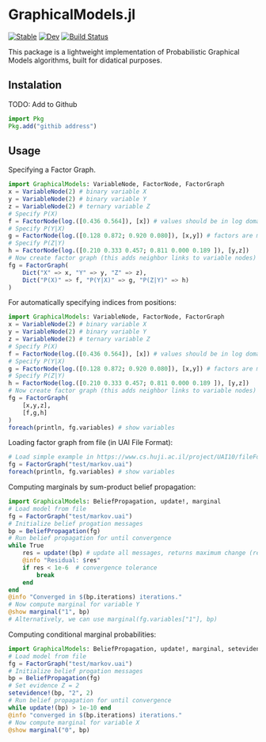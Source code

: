 # GraphicalModels.jl

[![Stable](https://img.shields.io/badge/docs-stable-blue.svg)](https://denismaua.github.io/GraphicalModels.jl/stable)
[![Dev](https://img.shields.io/badge/docs-dev-blue.svg)](https://denismaua.github.io/GraphicalModels.jl/dev)
[![Build Status](https://github.com/denismaua/GraphicalModels.jl/workflows/CI/badge.svg)](https://github.com/denismaua/GraphicalModels.jl/actions)

This package is a lightweight implementation of Probabilistic Graphical Models algorithms, built for didatical purposes.

## Instalation

TODO: Add to Github

```julia
import Pkg
Pkg.add("githib address")
```

## Usage

Specifying a Factor Graph.

```julia
import GraphicalModels: VariableNode, FactorNode, FactorGraph
x = VariableNode(2) # binary variable X
y = VariableNode(2) # binary variable Y
z = VariableNode(2) # ternary variable Z
# Specify P(X)
f = FactorNode(log.([0.436 0.564]), [x]) # values should be in log domain
# Specify P(Y|X)
g = FactorNode(log.([0.128 0.872; 0.920 0.080]), [x,y]) # factors are multidimensional arrays whose dimensions are given by the dimensions of the variables in their scope (in the given ordering)
# Specify P(Z|Y)
h = FactorNode(log.([0.210 0.333 0.457; 0.811 0.000 0.189 ]), [y,z])
# Now create factor graph (this adds neighbor links to variable nodes)
fg = FactorGraph(
    Dict("X" => x, "Y" => y, "Z" => z),
    Dict("P(X)" => f, "P(Y|X)" => g, "P(Z|Y)" => h)
)
````

For automatically specifying indices from positions:

```julia
import GraphicalModels: VariableNode, FactorNode, FactorGraph
x = VariableNode(2) # binary variable X
y = VariableNode(2) # binary variable Y
z = VariableNode(2) # ternary variable Z
# Specify P(X)
f = FactorNode(log.([0.436 0.564]), [x]) # values should be in log domain
# Specify P(Y|X)
g = FactorNode(log.([0.128 0.872; 0.920 0.080]), [x,y]) # factors are multidimensional arrays whose dimensions are given by the dimensions of the variables in their scope (in the given ordering)
# Specify P(Z|Y)
h = FactorNode(log.([0.210 0.333 0.457; 0.811 0.000 0.189 ]), [y,z])
# Now create factor graph (this adds neighbor links to variable nodes)
fg = FactorGraph(
    [x,y,z],
    [f,g,h]
)
foreach(println, fg.variables) # show variables
````

Loading factor graph from file (in UAI File Format):

```julia
# Load simple example in https://www.cs.huji.ac.il/project/UAI10/fileFormat.php
fg = FactorGraph("test/markov.uai")
foreach(println, fg.variables) # show variables
```

Computing marginals by sum-product belief propagation:

```julia
import GraphicalModels: BeliefPropagation, update!, marginal
# Load model from file
fg = FactorGraph("test/markov.uai")
# Initialize belief progation messages
bp = BeliefPropagation(fg)
# Run belief propagation for until convergence
while True
    res = update!(bp) # update all messages, returns maximum change (residual)
    @info "Residual: $res"
    if res < 1e-6  # convergence tolerance
        break
    end
end
@info "Converged in $(bp.iterations) iterations."
# Now compute marginal for variable Y
@show marginal("1", bp)
# Alternatively, we can use marginal(fg.variables["1"], bp)
```

Computing conditional marginal probabilities:

```julia
import GraphicalModels: BeliefPropagation, update!, marginal, setevidence!
# Load model from file
fg = FactorGraph("test/markov.uai")
# Initialize belief progation messages
bp = BeliefPropagation(fg)
# Set evidence Z = 2
setevidence!(bp, "2", 2)
# Run belief propagation for until convergence
while update!(bp) > 1e-10 end
@info "converged in $(bp.iterations) iterations."
# Now compute marginal for variable X
@show marginal("0", bp)
```
